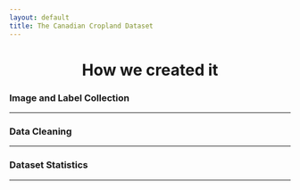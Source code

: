 ```yaml
---
layout: default
title: The Canadian Cropland Dataset
---
```


<h1 style="text-align: center;"> How we created it </h1>

### Image and Label Collection

___


### Data Cleaning

___


### Dataset Statistics 

___

